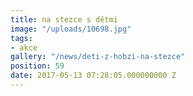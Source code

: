 ```yaml
---
title: na stezce s dětmi
image: "/uploads/10698.jpg"
tags:
- akce
gallery: "/news/deti-z-hobzi-na-stezce"
position: 59
date: 2017-05-13 07:28:05.000000000 Z
---
```

